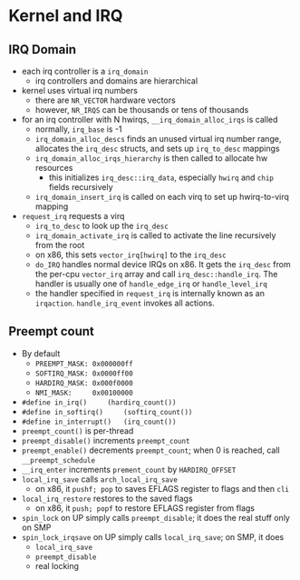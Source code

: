 Kernel and IRQ
==============

## IRQ Domain

- each irq controller is a `irq_domain`
  - irq controllers and domains are hierarchical
- kernel uses virtual irq numbers
  - there are `NR_VECTOR` hardware vectors
  - however, `NR_IRQS` can be thousands or tens of thousands
- for an irq controller with N hwirqs, `__irq_domain_alloc_irqs` is called
  - normally, `irq_base` is -1
  - `irq_domain_alloc_descs` finds an unused virtual irq number range,
    allocates the `irq_desc` structs, and sets up `irq_to_desc` mappings
  - `irq_domain_alloc_irqs_hierarchy` is then called to allocate hw resources
    - this initializes `irq_desc::irq_data`, especially `hwirq` and `chip`
      fields recursively
  - `irq_domain_insert_irq` is called on each virq to set up hwirq-to-virq
    mapping
- `request_irq` requests a virq
  - `irq_to_desc` to look up the `irq_desc`
  - `irq_domain_activate_irq` is called to activate the line recursively from
    the root
  - on x86, this sets `vector_irq[hwirq]` to the `irq_desc`
  - `do_IRQ` handles normal device IRQs on x86.  It gets the `irq_desc` from
    the per-cpu `vector_irq` array and call `irq_desc::handle_irq`.  The
    handler is usually one of `handle_edge_irq` or `handle_level_irq`
  - the handler specified in `request_irq` is internally known as an
    `irqaction`.  `handle_irq_event` invokes all actions.

## Preempt count

- By default
  - `PREEMPT_MASK: 0x000000ff`
  - `SOFTIRQ_MASK: 0x0000ff00`
  - `HARDIRQ_MASK: 0x000f0000`
  - `NMI_MASK:     0x00100000`
- `#define in_irq()		(hardirq_count())`
- `#define in_softirq()		(softirq_count())`
- `#define in_interrupt()	(irq_count())`
- `preempt_count()` is per-thread
- `preempt_disable()` increments `preempt_count`
- `preempt_enable()` decrements `preempt_count`; when 0 is reached, call
  `__preempt_schedule`
- `__irq_enter` increments `prement_count` by `HARDIRQ_OFFSET`
- `local_irq_save` calls `arch_local_irq_save`
  - on x86, it `pushf; pop` to saves EFLAGS register to flags and then `cli`
- `local_irq_restore` restores to the saved flags
  - on x86, it `push; popf` to restore EFLAGS register from flags
- `spin_lock` on UP simply calls `preempt_disable`; it does the real stuff
  only on SMP
- `spin_lock_irqsave` on UP simply calls `local_irq_save`; on SMP, it does
  - `local_irq_save`
  - `preempt_disable`
  - real locking
